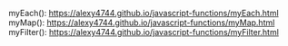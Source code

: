 myEach(): https://alexy4744.github.io/javascript-functions/myEach.html  
myMap(): https://alexy4744.github.io/javascript-functions/myMap.html  
myFilter(): https://alexy4744.github.io/javascript-functions/myFilter.html  
